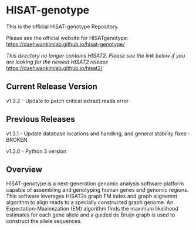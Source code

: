 # HISAT-genotype

This is the official HISAT-genotype Repository.

Please see the official website for HISATgenotype:
https://daehwankimlab.github.io/hisat-genotype/

*This directory no longer contains HISAT2. Please see the link below if you are looking for the newest HISAT2 release*
https://daehwankimlab.github.io/hisat2/

## Current Release Version
v1.3.2 - Update to patch critical extract reads error

## Previous Releases
v1.3.1 - Update database locations and handling, and general stability fixes - BROKEN

v1.3.0 - Python 3 version

## Overview
HISAT-genotype is a next-generation genomic analysis software platform capable of assembling and genotyping human genes and genomic regions. Thie software leverages HISAT2s graph FM index and graph alignemnt algorithm to align reads to a specially constructed graph genome. An Expectation-Maximization (EM) algorithm finds the maximum likelihood estimates for each gene allele and a guided de Bruijn graph is used to construct the allele sequences.
